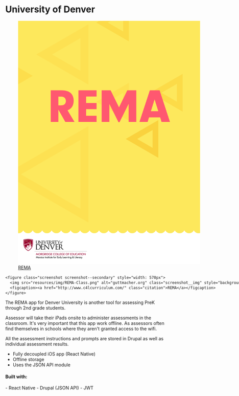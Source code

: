 <div class="screenshot__wrapper">
  <h1 class="screenshot__heading">University of Denver</h1>
  <div class="screenshots" style="width: 1140px">
    <figure class="screenshot screenshot--primary" style="width: 570px">
      <img src="resources/img/REMA-Landing.png" alt="REMA" class="screenshot__img">
      <figcaption><a href="http://www.c4lcurriculum.com/" class="citation">REMA</a></figcaption>
    </figure>

    <figure class="screenshot screenshot--secondary" style="width: 570px">
      <img src="resources/img/REMA-Class.png" alt="guttmacher.org" class="screenshot__img" style="background-color: #fff">
      <figcaption><a href="http://www.c4lcurriculum.com/" class="citation">REMA</a></figcaption>
    </figure>
  </div>
</div>

<aside class="notes" data-markdown>
The REMA app for Denver University is another tool for assessing PreK through 2nd grade students.

Assessor will take their iPads onsite to administer assessments in the classroom. It's very important that this app work offline. As assessors often find themselves in schools where they aren't granted access to the wifi.

All the assessment instructions and prompts are stored in Drupal as well as individual assessment results.

  - Fully decoupled iOS app (React Native)
  - Offline storage
  - Uses the JSON API module

  <h4 class="sub-section__heading">Built with:</h4>
    - React Native
    - Drupal (JSON API)
    - JWT
</aside>
